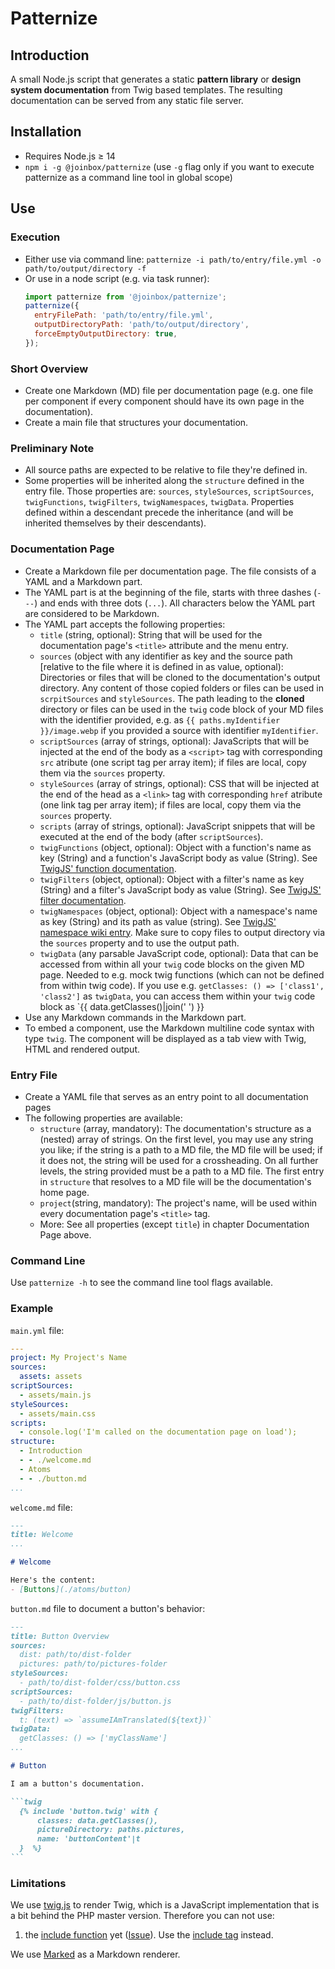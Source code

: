 # Patternize


## Introduction

A small Node.js script that generates a static **pattern library** or **design system documentation**
from Twig based templates. The resulting documentation can be served from any static file server.


## Installation
- Requires Node.js ≥ 14
- `npm i -g @joinbox/patternize` (use `-g` flag only if you want to execute patternize as a 
  command line tool in global scope)


## Use

### Execution

- Either use via command line: `patternize -i path/to/entry/file.yml -o path/to/output/directory -f`
- Or use in a node script (e.g. via task runner): 
  ```javascript
  import patternize from '@joinbox/patternize';
  patternize({
    entryFilePath: 'path/to/entry/file.yml',
    outputDirectoryPath: 'path/to/output/directory',
    forceEmptyOutputDirectory: true,
  });
  ```

### Short Overview
- Create one Markdown (MD) file per documentation page (e.g. one file per component if every
component should have its own page in the documentation).
- Create a main file that structures your documentation.

### Preliminary Note
- All source paths are expected to be relative to file they're defined in.
- Some properties will be inherited along the `structure` defined in the entry file. Those
  properties are: `sources`, `styleSources`, `scriptSources`, `twigFunctions`, `twigFilters`,
  `twigNamespaces`, `twigData`.
  Properties defined within a descendant precede the inheritance (and will be inherited themselves
  by their descendants).

### Documentation Page
- Create a Markdown file per documentation page. The file consists of a YAML and a Markdown part.
- The YAML part is at the beginning of the file, starts with three dashes (`---`) and ends with
three dots (`...`). All characters below the YAML part are considered to be Markdown.
- The YAML part accepts the following properties:
    - `title` (string, optional): String that will be used for the documentation page's `<title>`
      attribute and the menu entry.
    - `sources` (object with any identifier as key and the source path [relative to the file where
      it is defined in as value, optional): Directories or files that will
      be cloned to the documentation's output directory. Any content of those copied folders or
      files can be used in `scrpitSources` and `styleSources`. The path leading to the **cloned**
      directory or files can be used in the `twig` code block of your MD files with the identifier
      provided, e.g. as `{{ paths.myIdentifier }}/image.webp` if you provided a source with
      identifier `myIdentifier`.
    - `scriptSources` (array of strings, optional): JavaScripts that will be injected at the end of
      the body as a `<script>` tag with corresponding `src` atribute (one script tag per array
      item); if files are local, copy them via the `sources` property.
    - `styleSources` (array of strings, optional): CSS that will be injected at the end of the
      head as a `<link>` tag with corresponding `href` atribute (one link tag per array item); if
      files are local, copy them via the `sources` property.
    - `scripts` (array of strings, optional): JavaScript snippets that will be executed at the
      end of the body (after `scriptSources`).
    - `twigFunctions` (object, optional): Object with a function's name as key (String) and
      a function's JavaScript body as value (String). See
      [TwigJS' function documentation](http://jmsyst.com/libs/twig.js/master/functions).
    - `twigFilters` (object, optional): Object with a filter's name as key (String) and
      a filter's JavaScript body as value (String). See
      [TwigJS' filter documentation](http://jmsyst.com/libs/twig.js/master/filters).
    - `twigNamespaces` (object, optional): Object with a namespace's name as key (String) and
      its path as value (string). See
      [TwigJS' namespace wiki entry](https://github.com/twigjs/twig.js/wiki#user-content-namespaces).
      Make sure to copy files to output directory via the `sources` property and to use the output
      path.
    - `twigData` (any parsable JavaScript code, optional): Data that can be accessed from within
      all your `twig` code blocks on the given MD page. Needed to e.g. mock twig functions
      (which can not be defined from within twig code). If you use e.g.
      `getClasses: () => ['class1', 'class2']` as `twigData`, you can access them within your
      `twig` code block as `{{ data.getClasses()|join(' ') }}
- Use any Markdown commands in the Markdown part.
- To embed a component, use the Markdown multiline code syntax with type `twig`. The component will
  be displayed as a tab view with Twig, HTML and rendered output.

### Entry File
- Create a YAML file that serves as an entry point to all documentation pages
- The following properties are available:
    - `structure` (array, mandatory): The documentation's structure as a (nested) array of strings.
      On the first level, you may use any string you like; if the string is a path to a MD file,
      the MD file will be used; if it does not, the string will be used for a crossheading. On all
      further levels, the string provided must be a path to a MD file. The first entry in
      `structure` that resolves to a MD file will be the documentation's home page.
    - `project`(string, mandatory): The project's name, will be used within every documentation
      page's `<title>` tag.
    - More: See all properties (except `title`) in chapter Documentation Page above.

### Command Line
Use `patternize -h` to see the command line tool flags available.

### Example
`main.yml` file:

```yaml
---
project: My Project's Name
sources:
  assets: assets
scriptSources:
  - assets/main.js
styleSources:
  - assets/main.css
scripts:
  - console.log('I'm called on the documentation page on load');
structure:
  - Introduction
  - - ./welcome.md
  - Atoms
  - - ./button.md
...
```

`welcome.md` file:
~~~markdown
---
title: Welcome
...

# Welcome

Here's the content:
- [Buttons](./atoms/button)
~~~


`button.md` file to document a button's behavior: 
~~~markdown
---
title: Button Overview
sources:
  dist: path/to/dist-folder
  pictures: path/to/pictures-folder
styleSources:
  - path/to/dist-folder/css/button.css
scriptSources:
  - path/to/dist-folder/js/button.js
twigFilters:
  t: (text) => `assumeIAmTranslated(${text})`
twigData:
  getClasses: () => ['myClassName']
...

# Button

I am a button's documentation.

```twig
  {% include 'button.twig' with {
      classes: data.getClasses(),
      pictureDirectory: paths.pictures,
      name: 'buttonContent'|t
  }  %}
```
~~~


### Limitations
We use [twig.js](https://github.com/twigjs/twig.js/wiki) to render Twig, which is a JavaScript
implementation that is a bit behind the PHP master version. Therefore you can not use:
1. the [include function](https://twig.symfony.com/doc/2.x/functions/include.html) yet
([Issue](https://github.com/twigjs/twig.js/issues/392)). Use the
[include tag](https://twig.symfony.com/doc/3.x/tags/import.html) instead.

We use [Marked](https://github.com/markedjs/marked) as a Markdown renderer.